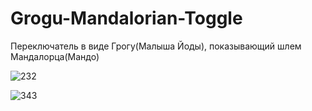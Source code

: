# Grogu-Mandalorian-Toggle
 
Переключатель в виде Грогу(Малыша Йоды), показывающий шлем Мандалорца(Мандо)

![232](https://user-images.githubusercontent.com/56477695/116196781-95523080-a73c-11eb-8b88-d3f60d1acd73.jpg)

![343](https://user-images.githubusercontent.com/56477695/116196795-997e4e00-a73c-11eb-96bb-5b2fb8109a8c.jpg)
